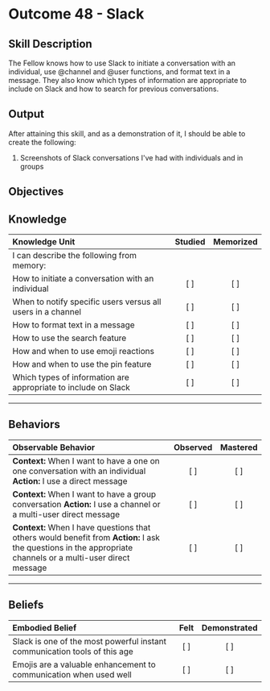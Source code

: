 # Outcome 48 - Slack

**Skill Description**
----------
The Fellow knows how to use Slack to initiate a conversation with an individual, use @channel and @user functions, and format text in a message. They also know which types of information are appropriate to include on Slack and how to search for previous conversations.


**Output**
----------
After attaining this skill, and as a demonstration of it, I should be able to create the following:

1. Screenshots of Slack conversations I've had with individuals and in groups


**Objectives**
----------
## **Knowledge**


| Knowledge Unit   |      Studied      | Memorized |
|:-------------|:------------------:|:--------:|
| I can describe the following from memory: | | |
| How to initiate a conversation with an individual | [ ] | [ ]  |
| When to notify specific users versus all users in a channel | [ ] | [ ]  |
| How to format text in a message | [ ] | [ ]  |
| How to use the search feature | [ ] | [ ]  |
| How and when to use emoji reactions | [ ] | [ ]  |
| How and when to use the pin feature | [ ] | [ ]  |
| Which types of information are appropriate to include on Slack | [ ] | [ ]  |


----------


## **Behaviors**

| Observable Behavior   |      Observed      | Mastered |
|:-------------|:------------------:|:--------:|
| **Context:** When I want to have a one on one conversation with an individual **Action:** I use a direct message | [ ] | [ ] |
| **Context:** When I want to have a group conversation **Action:** I use a channel or a multi-user direct message | [ ] | [ ] |
| **Context:** When I have questions that others would benefit from **Action:** I ask the questions in the appropriate channels or a multi-user direct message | [ ] | [ ] |


----------


## **Beliefs**


| Embodied Belief   |      Felt      | Demonstrated |
|:-------------|:------------------:|:--------:|
| Slack is one of the most powerful instant communication tools of this age | [ ] | [ ] |
| Emojis are a valuable enhancement to communication when used well | [ ] | [ ] |

